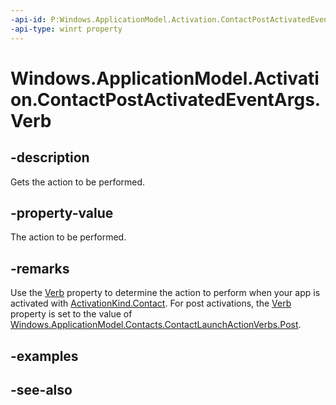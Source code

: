 ----api-id: P:Windows.ApplicationModel.Activation.ContactPostActivatedEventArgs.Verb
-api-type: winrt property
---<!-- Property syntaxpublic string Verb { get; }--># Windows.ApplicationModel.Activation.ContactPostActivatedEventArgs.Verb## -descriptionGets the action to be performed.## -property-valueThe action to be performed.## -remarksUse the [Verb](contactpostactivatedeventargs_verb.md) property to determine the action to perform when your app is activated with [ActivationKind.Contact](activationkind.md). For post activations, the [Verb](contactpostactivatedeventargs_verb.md) property is set to the value of [Windows.ApplicationModel.Contacts.ContactLaunchActionVerbs.Post](../windows.applicationmodel.contacts/contactlaunchactionverbs_post.md).## -examples## -see-also